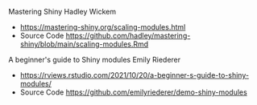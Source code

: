 Mastering Shiny Hadley Wickem 
* https://mastering-shiny.org/scaling-modules.html
* Source Code https://github.com/hadley/mastering-shiny/blob/main/scaling-modules.Rmd

A beginner's guide to Shiny modules Emily Riederer
* https://rviews.rstudio.com/2021/10/20/a-beginner-s-guide-to-shiny-modules/
* Source Code https://github.com/emilyriederer/demo-shiny-modules

